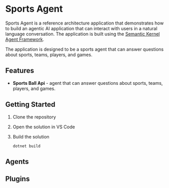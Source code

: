 # Sports Agent

Sports Agent is a reference architecture application that demonstrates how to build an agentic AI application that can interact with users in a natural language conversation. The application is built using the [Semantic Kernel Agent Framework](https://learn.microsoft.com/en-us/semantic-kernel/frameworks/agent/?pivots=programming-language-csharp).

The application is designed to be a sports agent that can answer questions about sports, teams, players, and games.

## Features

- **Sports Ball Api** - agent that can answer questions about sports, teams, players, and games.

## Getting Started

1. Clone the repository

1. Open the solution in VS Code

1. Build the solution

   `dotnet build`

## Agents

## Plugins
